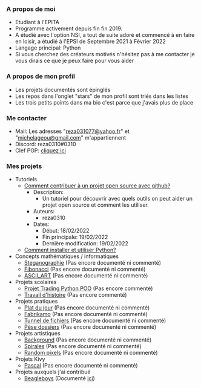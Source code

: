 ### A propos de moi

- Etudiant à l'EPITA
- Programme activement depuis fin fin 2019. 
- A étudié avec l'option NSI, a tout de suite adoré et commencé à en faire en loisir, a étudié à l'EPSI de Septembre 2021 à Février 2022
- Langage principal: Python
- Si vous cherchez des créateurs motivés n'hésitez pas à me contacter je vous dirais ce que je peux faire pour vous aider

### A propos de mon profil

- Les projets documentés sont épinglés
- Les repos dans l'onglet "stars" de mon profil sont triés dans les listes
- Les trois petits points dans ma bio c'est parce que j'avais plus de place

### Me contacter

- Mail: Les adresses "reza031077@yahoo.fr" et "michelageou@gmail.com" m'appartiennent
- Discord: reza0310#0310
- Clef PGP: [cliquez ici](https://github.com/reza0310/reza0310/blob/main/more_secure_key.txt)

### Mes projets

- Tutoriels
    - [Comment contribuer à un projet open source avec github?](https://github.com/reza0310/Tutorials/tree/contribute)
        - Description:
            - Un tutoriel pour découvrir avec quels outils on peut aider un projet open source et comment les utiliser.
        - Auteurs:
            - reza0310
        - Dates:
            - Début: 18/02/2022
            - Fin principale: 19/02/2022
            - Dernière modification: 19/02/2022
    - [Comment installer et utiliser Python?](https://github.com/reza0310/Tutorials/tree/python)
- Concepts mathématiques / informatiques
    - [Steganographie](https://github.com/reza0310/steganographie) (Pas encore documenté ni commenté)
    - [Fibonacci](https://github.com/reza0310/fibonacci) (Pas encore documenté ni commenté)
    - [ASCII_ART](https://github.com/reza0310/ASCII_ART) (Pas encore documenté ni commenté)
- Projets scolaires
    - [Projet Trading Python POO](https://github.com/reza0310/ProjetTradingPythonPOO) (Pas encore commenté)
    - [Travail d'histoire](https://github.com/reza0310/travail_histoire) (Pas encore commenté)
- Projets pratiques
    - [Plat du jour](https://github.com/reza0310/plat_du_jour) (Pas encore documenté ni commenté)
    - [Fabrikamo](https://github.com/reza0310/fabrikamo) (Pas encore documenté ni commenté)
    - [Tunnel de fichiers](https://github.com/reza0310/tunnel_de_fichiers) (Pas encore documenté ni commenté)
    - [Pèse dossiers](https://github.com/reza0310/pese_dossiers) (Pas encore documenté ni commenté)
- Projets artistiques
    - [Background](https://github.com/reza0310/background) (Pas encore documenté ni commenté)
    - [Spirales](https://github.com/reza0310/spirales_turtle) (Pas encore documenté ni commenté)
    - [Random pixels](https://github.com/reza0310/random_pixels) (Pas encore documenté ni commenté)
- Projets Kivy
    - [Pascal](https://github.com/reza0310/Appli_Kivy_4-Pascal) (Pas encore documenté ni commenté)
- Projets auxquels j'ai contribué
    - [Beagleboys](https://github.com/benjaminforest/beagleboys) (Documenté [ici](https://github.com/reza0310/ProjetTradingPythonPOO))
